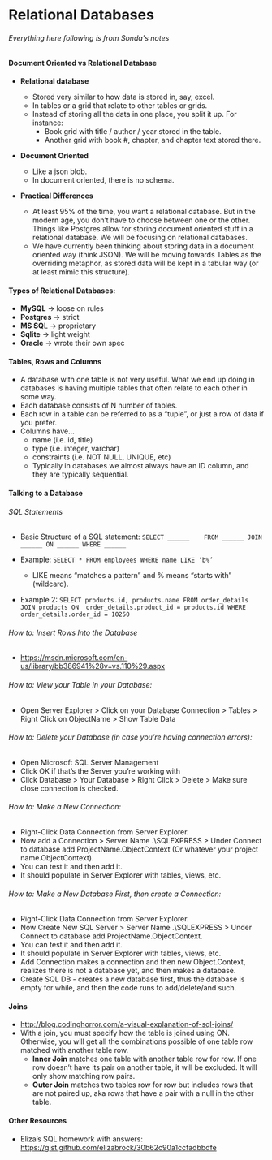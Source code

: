 # Relational Databases

###### Everything here following is from Sonda's notes

#### Document Oriented vs Relational Database
  * **Relational database**
    * Stored very similar to how data is stored in, say, excel.  
    * In tables or a grid that relate to other tables or grids.  
    * Instead of storing all the data in one place, you split it up.  For instance:    
      * Book grid with title / author / year stored in the table.  
      * Another grid with book #, chapter, and chapter text stored there.
  * **Document Oriented**
    * Like a json blob.  
    * In document oriented, there is no schema.

  * **Practical Differences**
    * At least 95% of the time, you want a relational database.  But in the modern age, you don’t have to choose between one or the other.  Things like Postgres allow for storing document oriented stuff in a relational database.  We will be focusing on relational databases.
    * We have currently been thinking about storing data in a document oriented way (think JSON).  We will be moving towards Tables as the overriding metaphor, as stored data will be kept in a tabular way (or at least mimic this structure).

#### Types of Relational Databases:
  * **MySQL** → loose on rules
  * **Postgres** → strict
  * **MS SQ**L → proprietary
  * **Sqlite** → light weight
  * **Oracle** → wrote their own spec

#### Tables, Rows and Columns
* A database with one table is not very useful.  What we end up doing in databases is having multiple tables that often relate to each other in some way.
* Each database consists of N number of tables.  
* Each row in a table can be referred to as a “tuple”, or just a row of data if you prefer.  
* Columns have…
	 * name (i.e. id, title)
	 * type (i.e. integer, varchar)
	 * constraints (i.e. NOT NULL, UNIQUE, etc)
	* Typically in databases we almost always have an ID column, and they are typically sequential.

#### Talking to a Database

###### SQL Statements
 * Basic Structure of a SQL statement:
	`SELECT ______   
	FROM ______
	JOIN ______ ON ______
	WHERE ______`

* Example:  `SELECT * FROM employees WHERE name LIKE ‘b%’`
   * LIKE means “matches a pattern” and % means “starts with” (wildcard).

* Example 2: `SELECT products.id, products.name FROM order_details JOIN products ON  order_details.product_id = products.id WHERE order_details.order_id = 10250`

###### How to: Insert Rows Into the Database
  * https://msdn.microsoft.com/en-us/library/bb386941%28v=vs.110%29.aspx

###### How to: View your Table in your Database:
  * Open Server Explorer > Click on your Database Connection > Tables > Right Click on ObjectName > Show Table Data

###### How to: Delete your Database (in case you’re having connection errors):
  * Open Microsoft SQL Server Management
  * Click OK if that’s the Server you’re working with
  * Click Database > Your Database > Right Click > Delete > Make sure close connection is checked.

###### How to: Make a New Connection:
  * Right-Click Data Connection from Server Explorer.
  * Now add a Connection > Server Name .\SQLEXPRESS > Under Connect to database add ProjectName.ObjectContext (Or whatever your project name.ObjectContext).
  * You can test it and then add it.
  * It should populate in Server Explorer with tables, views, etc.

###### How to:  Make a New Database First, then create a Connection:
  * Right-Click Data Connection from Server Explorer.
  * Now Create New SQL Server > Server Name .\SQLEXPRESS > Under Connect to database add ProjectName.ObjectContext.
  * You can test it and then add it.
  * It should populate in Server Explorer with tables, views, etc.
  * Add Connection makes a connection and then new Object.Context, realizes there is not a database yet, and then makes a database.
  * Create SQL DB - creates a new database first, thus the database is empty for while, and then the code runs to add/delete/and such.

#### Joins
* http://blog.codinghorror.com/a-visual-explanation-of-sql-joins/
* With a join, you must specify how the table is joined using ON. Otherwise, you will get all the combinations possible of one table row matched with another table row.
  * **Inner Join** matches one table with another table row for row. If one row doesn’t have its pair on another table, it will be excluded. It will only show matching row pairs.
  * **Outer Join** matches two tables row for row but includes rows that are not paired up, aka rows that have a pair with a null in the other table.

#### Other Resources
* Eliza’s SQL homework with answers: https://gist.github.com/elizabrock/30b62c90a1ccfadbbdfe
